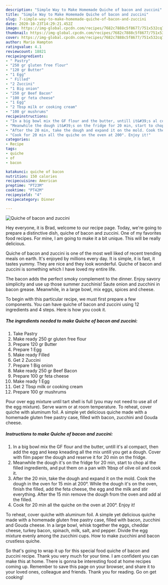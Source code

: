 ```yaml
---
description: "Simple Way to Make Homemade Quiche of bacon and zuccini"
title: "Simple Way to Make Homemade Quiche of bacon and zuccini"
slug: 7-simple-way-to-make-homemade-quiche-of-bacon-and-zuccini
date: 2020-10-23T14:29:21.452Z
image: https://img-global.cpcdn.com/recipes/7682c7888c5f8677/751x532cq70/quiche-of-bacon-and-zuccini-recipe-main-photo.jpg
thumbnail: https://img-global.cpcdn.com/recipes/7682c7888c5f8677/751x532cq70/quiche-of-bacon-and-zuccini-recipe-main-photo.jpg
cover: https://img-global.cpcdn.com/recipes/7682c7888c5f8677/751x532cq70/quiche-of-bacon-and-zuccini-recipe-main-photo.jpg
author: Mario Hampton
ratingvalue: 4.1
reviewcount: 18821
recipeingredient:
- " Pastry"
- "250 gr gluten free flour"
- "120 gr Butter"
- "1 Egg"
- " Filled"
- "2 Zuccini"
- "1 Big onion"
- "250 gr Beef Bacon"
- "100 gr feta cheese"
- "1 Egg"
- "2 Tbsp milk or cooking cream"
- "100 gr mushrums"
recipeinstructions:
- "In a big bowl mix the GF flour and the butter, untill it&#39;s al compact, then add the egg and keep kneading all the mix untill you get a dough. Cover with film paper the dough and reserve it for 20 min on the fridge."
- "Meanwhile the dough it&#39;s on the fridge for 20 min, start to chop al the filled ingredients, and put them on a pan with 1tbsp of olive oil and cook it."
- "After the 20 min, take the dough and expand it on the mold. Cook the dough in the oven for 15 min at 200°. While the dough it&#39;s on the oven, finish the filled, add the feta cheese, the egg and the milk and stir everything. After the 15 min remove the dough from the oven and add al the filled."
- "Cook for 20 min all the quiche on the oven at 200°. Enjoy it!"
categories:
- Recipe
tags:
- quiche
- of
- bacon

katakunci: quiche of bacon 
nutrition: 150 calories
recipecuisine: American
preptime: "PT23M"
cooktime: "PT42M"
recipeyield: "4"
recipecategory: Dinner

---
```



![Quiche of bacon and zuccini](https://img-global.cpcdn.com/recipes/7682c7888c5f8677/751x532cq70/quiche-of-bacon-and-zuccini-recipe-main-photo.jpg)

Hey everyone, it is Brad, welcome to our recipe page. Today, we're going to prepare a distinctive dish, quiche of bacon and zuccini. One of my favorites food recipes. For mine, I am going to make it a bit unique. This will be really delicious.

Quiche of bacon and zuccini is one of the most well liked of recent trending meals on earth. It's enjoyed by millions every day. It is simple, it is fast, it tastes yummy. They are nice and they look wonderful. Quiche of bacon and zuccini is something which I have loved my entire life.

The bacon adds the perfect smoky complement to the dinner. Enjoy savory simplicity and use up those summer zucchinis! Saute onion and zucchini in bacon grease. Meanwhile, in a large bowl, mix eggs, spices and cheese.


To begin with this particular recipe, we must first prepare a few components. You can have quiche of bacon and zuccini using 12 ingredients and 4 steps. Here is how you cook it.

<!--inarticleads1-->

##### The ingredients needed to make Quiche of bacon and zuccini:

1. Take  Pastry
1. Make ready 250 gr gluten free flour
1. Prepare 120 gr Butter
1. Prepare 1 Egg
1. Make ready  Filled
1. Get 2 Zuccini
1. Prepare 1 Big onion
1. Make ready 250 gr Beef Bacon
1. Prepare 100 gr feta cheese
1. Make ready 1 Egg
1. Get 2 Tbsp milk or cooking cream
1. Prepare 100 gr mushrums


Pour over egg mixture until tart shell is full (you may not need to use all of the egg mixture). Serve warm or at room temperature. To reheat, cover quiche with aluminum foil. A simple yet delicious quiche made with a homemade gluten free pastry case, filled with bacon, zucchini and Gouda cheese. 

<!--inarticleads2-->

##### Instructions to make Quiche of bacon and zuccini:

1. In a big bowl mix the GF flour and the butter, untill it&#39;s al compact, then add the egg and keep kneading all the mix untill you get a dough. Cover with film paper the dough and reserve it for 20 min on the fridge.
1. Meanwhile the dough it&#39;s on the fridge for 20 min, start to chop al the filled ingredients, and put them on a pan with 1tbsp of olive oil and cook it.
1. After the 20 min, take the dough and expand it on the mold. Cook the dough in the oven for 15 min at 200°. While the dough it&#39;s on the oven, finish the filled, add the feta cheese, the egg and the milk and stir everything. After the 15 min remove the dough from the oven and add al the filled.
1. Cook for 20 min all the quiche on the oven at 200°. Enjoy it!


To reheat, cover quiche with aluminum foil. A simple yet delicious quiche made with a homemade gluten free pastry case, filled with bacon, zucchini and Gouda cheese. In a large bowl, whisk together the eggs, cheddar cheese, turkey bacon, spinach, milk, salt, and pepper. Divide the egg mixture evenly among the zucchini cups. How to make zucchini and bacon crustless quiche. 

So that's going to wrap it up for this special food quiche of bacon and zuccini recipe. Thank you very much for your time. I am confident you can make this at home. There is gonna be interesting food at home recipes coming up. Remember to save this page on your browser, and share it to your loved ones, colleague and friends. Thank you for reading. Go on get cooking!
